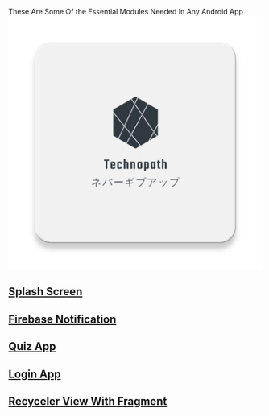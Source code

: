 These Are Some Of the Essential Modules Needed In Any Android App
![logo](logo.png)

## [Splash Screen](/SplashScreen)

## [Firebase Notification](/Notification%20Utils)

## [Quiz App](/QuizApp)

## [Login App](/LoginScreen)

## [Recyceler View With Fragment](/RecycelerFragment)